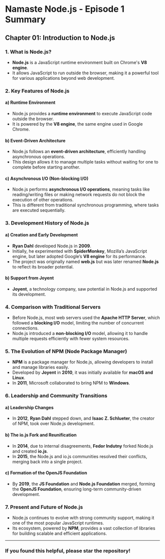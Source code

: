 # **Namaste Node.js - Episode 1 Summary**  

## **Chapter 01: Introduction to Node.js**  

### **1. What is Node.js?**  
- **Node.js** is a JavaScript runtime environment built on Chrome's **V8 engine**.  
- It allows JavaScript to run outside the browser, making it a powerful tool for various applications beyond web development.  

### **2. Key Features of Node.js**  

#### **a) Runtime Environment**  
- Node.js provides a **runtime environment** to execute JavaScript code outside the browser.  
- It is powered by the **V8 engine**, the same engine used in Google Chrome.  

#### **b) Event-Driven Architecture**  
- Node.js follows an **event-driven architecture**, efficiently handling asynchronous operations.  
- This design allows it to manage multiple tasks without waiting for one to complete before starting another.  

#### **c) Asynchronous I/O (Non-blocking I/O)**  
- Node.js performs **asynchronous I/O operations**, meaning tasks like reading/writing files or making network requests do not block the execution of other operations.  
- This is different from traditional synchronous programming, where tasks are executed sequentially.  

### **3. Development History of Node.js**  

#### **a) Creation and Early Development**  
- **Ryan Dahl** developed Node.js in **2009**.  
- Initially, he experimented with **SpiderMonkey**, Mozilla’s JavaScript engine, but later adopted Google’s **V8 engine** for its performance.  
- The project was originally named **web.js** but was later renamed **Node.js** to reflect its broader potential.  

#### **b) Support from Joyent**  
- **Joyent**, a technology company, saw potential in Node.js and supported its development.  

### **4. Comparison with Traditional Servers**  
- Before Node.js, most web servers used the **Apache HTTP Server**, which followed a **blocking I/O** model, limiting the number of concurrent connections.  
- Node.js introduced a **non-blocking I/O** model, allowing it to handle multiple requests efficiently with fewer system resources.  

### **5. The Evolution of NPM (Node Package Manager)**  
- **NPM** is a package manager for Node.js, allowing developers to install and manage libraries easily.  
- Developed by **Joyent** in **2010**, it was initially available for **macOS and Linux**.  
- In **2011**, Microsoft collaborated to bring NPM to **Windows**.  

### **6. Leadership and Community Transitions**  

#### **a) Leadership Changes**  
- In **2012**, **Ryan Dahl** stepped down, and **Isaac Z. Schlueter**, the creator of NPM, took over Node.js development.  

#### **b) The io.js Fork and Reunification**  
- In **2014**, due to internal disagreements, **Fedor Indutny** forked Node.js and created **io.js**.  
- In **2015**, the Node.js and io.js communities resolved their conflicts, merging back into a single project.  

#### **c) Formation of the OpenJS Foundation**  
- By **2019**, the **JS Foundation** and **Node.js Foundation** merged, forming the **OpenJS Foundation**, ensuring long-term community-driven development.  

### **7. Present and Future of Node.js**  
- Node.js continues to evolve with strong community support, making it one of the most popular JavaScript runtimes.  
- Its ecosystem, powered by **NPM**, provides a vast collection of libraries for building scalable and efficient applications.  

---

### **If you found this helpful, please star the repository!**